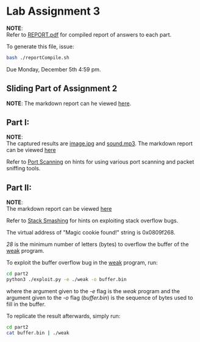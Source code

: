 # Lab Assignment 3
**NOTE**:  
Refer to [REPORT.pdf](./REPORT.pdf) for compiled report of answers to each
part.

To generate this file, issue:
```bash
bash ./reportCompile.sh
```

Due Monday, December 5th 4:59 pm.

## Sliding Part of Assignment 2
**NOTE**:
The markdown report can he viewed [here](./a2sliding/REPORT.md).

## Part I:
**NOTE**:  
The captured results are [image.jpg](./image.jpg) and [sound.mp3](./sound.mp3).
The markdown report can be viewed [here](./part1/REPORT.md)

Refer to [Port Scanning](./slide/port_scanning.pdf) on hints for using various
port scanning and packet sniffing tools.

## Part II:
**NOTE**:  
The markdown report can be viewed [here](./part1/REPORT.md)

Refer to [Stack Smashing](./slide/stack_smash.pdf) for hints on exploiting
stack overflow bugs.

The virtual address of "Magic cookie found!" string is 0x0809f268.

*28* is the minimum number of letters (bytes) to overflow the buffer of the
[weak](./part2/weak) program.

To exploit the buffer overflow bug in the [weak](./part2/weak) program, run:
```bash
cd part2
python3 ./exploit.py -e ./weak -o buffer.bin
```
where the argument given to the *-e* flag is the *weak* program and the
argument given to the *-o* flag (*buffer.bin*) is the sequence of bytes used
to fill in the buffer.

To replicate the result afterwards, simply run:
```bash
cd part2
cat buffer.bin | ./weak
```
